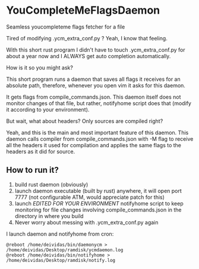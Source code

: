 # YouCompleteMeFlagsDaemon
Seamless youcompleteme flags fetcher for a file

Tired of modifying .ycm_extra_conf.py ? Yeah, I know that feeling.

With this short rust program I didn't have to touch .ycm_extra_conf.py for about a year now and I ALWAYS get auto completion automatically.

How is it so you might ask?

This short program runs a daemon that saves all flags it receives for an absolute path, therefore, whenever you open vim it asks for this daemon.

It gets flags from compile_commands.json. This daemon itself does not monitor changes of that file, but rather, notifyhome script does that (modify it according to your environment).

But wait, what about headers? Only sources are compiled right?

Yeah, and this is the main and most important feature of this daemon. This daemon calls compiler from compile_commands.json with -M flag to receive all the headers it used for compilation and applies the same flags to the headers as it did for source.


## How to run it?

1. build rust daemon (obviously)
2. launch daemon executable (built by rust) anywhere, it will open port 7777 (not configurable ATM, would appreciate patch for this)
3. launch *EDITED FOR YOUR ENVIRONMENT* notifyhome script to keep monitoring for file changes involving compile_commands.json in the directory in where you build
4. Never worry about messing with .ycm_extra_conf.py again

I launch daemon and notifyhome from cron:
~~~~~~~
@reboot /home/deividas/bin/daemonycm > /home/deividas/Desktop/ramdisk/ycmdaemon.log
@reboot /home/deividas/bin/notifyhome > /home/deividas/Desktop/ramdisk/notify.log
~~~~~~~

